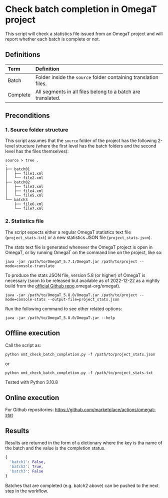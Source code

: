 # Check batch completion in OmegaT project

This script will check a statistics file issued from an OmegaT project and will report whether each batch is complete or not. 

## Definitions

| Term     | Definition | 
|:---------|:----------|
| Batch    | Folder inside the `source` folder containing translation files. |
| Complete | All segments in all files belong to a batch are translated.     |

## Preconditions

### 1. Source folder structure

This script assumes that the `source` folder of the project has the following 2-level structure (where the first level has the batch folders and the second level has the files themselves):

```
source > tree .
.
├── batch01
│   ├── file1.xml
│   └── file2.xml
├── batch02
│   ├── file3.xml
│   ├── file4.xml
│   └── file5.xml
└── batch3
    ├── file6.xml
    └── file7.xml
``` 

### 2. Statistics file 

The script expects either a regular OmegaT statistics text file (`project_stats.txt`) or a new statistics JSON file (`project_stats.json`).

The stats text file is generated whenever the OmegaT project is open in OmegaT, or by running OmegaT on the command line on the project, like so:

```
java -jar /path/to/OmegaT_5.7.1/OmegaT.jar /path/to/project --mode=console-translate
``` 

To produce the stats JSON file, version 5.8 (or higher) of OmegaT is necessary (soon to be released but available as of 2022-12-22 as a nightly build from the [official Github repo](github.com/).omegat-org/omegat). 

```
java -jar /path/to/OmegaT_5.8.0/OmegaT.jar /path/to/project --mode=console-stats --output-file=project_stats.json
``` 

Run the following command to see other related options:

```
java -jar /path/to/OmegaT_5.8.0/OmegaT.jar --help
```

## Offline execution

Call the script as:

```
python omt_check_batch_completion.py -f /path/to/project_stats.json
```

or 

```
python omt_check_batch_completion.py -f /path/to/project_stats.txt
```

Tested with Python 3.10.8 

## Online execution

For Github repositories: https://github.com/marketplace/actions/omegat-stat

## Results

Results are returned in the form of a dictionary where the key is tha name of the batch and the value is the completion status.

```python
{
  'batch1': False, 
  'batch2': True, 
  'batch3': False
}
``` 

Batches that are completed (e.g. batch2 above) can be pushed to the next step in the workflow.

